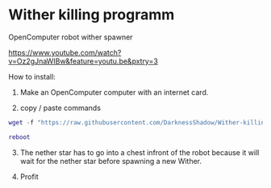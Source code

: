 # Wither killing programm
OpenComputer robot wither spawner

https://www.youtube.com/watch?v=Oz2gJnaWIBw&feature=youtu.be&pxtry=3

How to install:

1) Make an OpenComputer computer with an internet card.

2) copy / paste commands

```lua
wget -f "https://raw.githubusercontent.com/DarknessShadow/Wither-killing-programm/master/autorun.lua" autorun.lua

reboot
```
3) The nether star has to go into a chest infront of the robot because it will wait for the nether star before spawning a new Wither.

4) Profit
